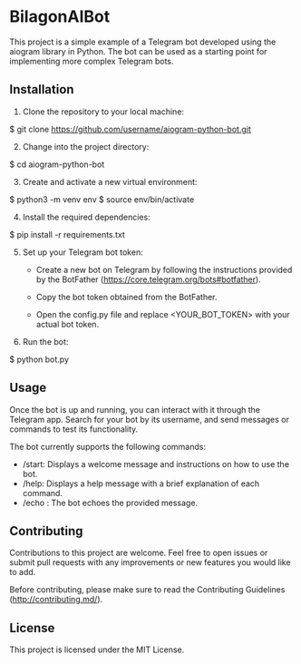 # BilagonAIBot

This project is a simple example of a Telegram bot developed using the aiogram library in Python. The bot can be used as a starting point for implementing more complex Telegram bots.

## Installation

1. Clone the repository to your local machine:

$ git clone https://github.com/username/aiogram-python-bot.git


2. Change into the project directory:

$ cd aiogram-python-bot


3. Create and activate a new virtual environment:

$ python3 -m venv env
$ source env/bin/activate


4. Install the required dependencies:

$ pip install -r requirements.txt


5. Set up your Telegram bot token:

   - Create a new bot on Telegram by following the instructions provided by the BotFather (https://core.telegram.org/bots#botfather).
   - Copy the bot token obtained from the BotFather.

   - Open the config.py file and replace <YOUR_BOT_TOKEN> with your actual bot token.

6. Run the bot:

$ python bot.py


## Usage

Once the bot is up and running, you can interact with it through the Telegram app. Search for your bot by its username, and send messages or commands to test its functionality.

The bot currently supports the following commands:

- /start: Displays a welcome message and instructions on how to use the bot.
- /help: Displays a help message with a brief explanation of each command.
- /echo <message>: The bot echoes the provided message.

## Contributing

Contributions to this project are welcome. Feel free to open issues or submit pull requests with any improvements or new features you would like to add.

Before contributing, please make sure to read the Contributing Guidelines (http://contributing.md/).

## License

This project is licensed under the MIT License.
